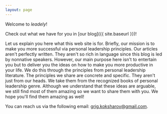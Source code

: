 ```yaml
---
layout: page
---
```


Welcome to _leadely_!

Check out what we have for you in [our blog]({{ site.baseurl }})!

Let us explain you here what this web site is for. Briefly, our mission is to make you more successful via personal leadership principles. Our articles aren't perfectly written. They aren't so rich in language since this blog is led by nonnative speakers. However, our main purpose here isn't to entertain you but to deliver you the ideas on how to make you more productive in your life. We do this through the principles from personal leadership literature. The principles we share are concrete and specific. They aren't just from our heads. We take them from the recognized books of personal leadership genre. Although we understand that these ideas are arguable, we still find most of them amazing so we want to share them with you. We hope you'll find them amazing as well! 

You can reach us via the following email: grig.koksharov@gmail.com.
